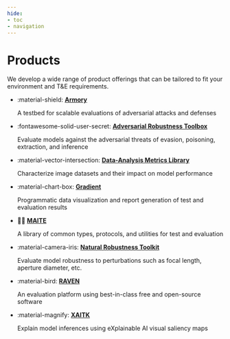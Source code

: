 ```yaml
---
hide:
- toc
- navigation
---
```


# Products

We develop a wide range of product offerings that can be tailored to fit your environment and T&E requirements. 

<div class="grid cards" markdown>

-   :material-shield: [**Armory**](armory.md)

    A testbed for scalable evaluations of adversarial attacks and defenses

-   :fontawesome-solid-user-secret: [**Adversarial Robustness Toolbox**](art.md)

    Evaluate models against the adversarial threats of evasion, poisoning, extraction, and inference

-   :material-vector-intersection: [**Data-Analysis Metrics Library**](daml.md)

    Characterize image datasets and their impact on model performance

-   :material-chart-box: [**Gradient**](gradient.md)

    Programmatic data visualization and report generation of test and evaluation results

-   :pirate_flag: [**MAITE**](maite.md)

    A library of common types, protocols, and utilities for test and evaluation

-   :material-camera-iris: [**Natural Robustness Toolkit**](nrtk.md)

    Evaluate model robustness to perturbations such as focal length, aperture diameter, etc.

-   :material-bird: [**RAVEN**](raven.md)

    An evaluation platform using best-in-class free and open-source software

-   :material-magnify: [**XAITK**](xaitk.md)

    Explain model inferences using eXplainable AI visual saliency maps

</div>
